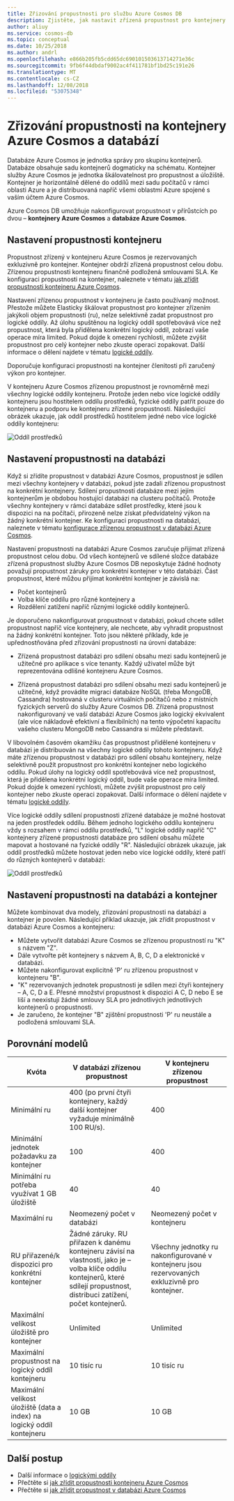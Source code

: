 ```yaml
---
title: Zřizování propustnosti pro službu Azure Cosmos DB
description: Zjistěte, jak nastavit zřízená propustnost pro kontejnery služby Azure Cosmos DB a databáze.
author: aliuy
ms.service: cosmos-db
ms.topic: conceptual
ms.date: 10/25/2018
ms.author: andrl
ms.openlocfilehash: e866b205fb5cdd65dc690101503613714271e36c
ms.sourcegitcommit: 9fb6f44dbdaf9002ac4f411781bf1bd25c191e26
ms.translationtype: MT
ms.contentlocale: cs-CZ
ms.lasthandoff: 12/08/2018
ms.locfileid: "53075348"
---
```

# <a name="provision-throughput-on-azure-cosmos-containers-and-databases"></a>Zřizování propustnosti na kontejnery Azure Cosmos a databází

Databáze Azure Cosmos je jednotka správy pro skupinu kontejnerů. Databáze obsahuje sadu kontejnerů dogmaticky na schématu. Kontejner služby Azure Cosmos je jednotka škálovatelnost pro propustnost a úložiště. Kontejner je horizontálně dělené do oddílů mezi sadu počítačů v rámci oblasti Azure a je distribuovaná napříč všemi oblastmi Azure spojené s vaším účtem Azure Cosmos.

Azure Cosmos DB umožňuje nakonfigurovat propustnost v přírůstcích po dvou – **kontejnery Azure Cosmos** a **databáze Azure Cosmos**.

## <a name="setting-throughput-on-a-container"></a>Nastavení propustnosti kontejneru  

Propustnost zřízený v kontejneru Azure Cosmos je rezervovaných exkluzivně pro kontejner. Kontejner obdrží zřízená propustnost celou dobu. Zřízenou propustnosti kontejneru finančně podložená smlouvami SLA. Ke konfiguraci propustnosti na kontejner, naleznete v tématu [jak zřídit propustnosti kontejneru Azure Cosmos](how-to-provision-container-throughput.md).

Nastavení zřízenou propustnost v kontejneru je často používaný možnost. Přestože můžete Elasticky škálovat propustnost pro kontejner zřízením jakýkoli objem propustnosti (ru), nelze selektivně zadat propustnost pro logické oddíly. Až úlohu spuštěnou na logický oddíl spotřebovává více než propustnost, která byla přidělena konkrétní logický oddíl, zobrazí vaše operace míra limited. Pokud dojde k omezení rychlosti, můžete zvýšit propustnost pro celý kontejner nebo zkuste operaci zopakovat. Další informace o dělení najdete v tématu [logické oddíly](partition-data.md).

Doporučuje konfiguraci propustnosti na kontejner členitosti při zaručený výkon pro kontejner.

V kontejneru Azure Cosmos zřízenou propustnost je rovnoměrně mezi všechny logické oddíly kontejneru. Protože jeden nebo více logické oddíly kontejneru jsou hostitelem oddílu prostředků, fyzické oddíly patřit pouze do kontejneru a podporu ke kontejneru zřízené propustnosti. Následující obrázek ukazuje, jak oddíl prostředků hostitelem jedné nebo více logické oddíly kontejneru:

![Oddíl prostředků](./media/set-throughput/resource-partition.png)

## <a name="setting-throughput-on-a-database"></a>Nastavení propustnosti na databázi

Když si zřídíte propustnost v databázi Azure Cosmos, propustnost je sdílen mezi všechny kontejnery v databázi, pokud jste zadali zřízenou propustnost na konkrétní kontejnery. Sdílení propustnosti databáze mezi jejím kontejnerům je obdobou hostující databázi na clusteru počítačů. Protože všechny kontejnery v rámci databáze sdílet prostředky, které jsou k dispozici na na počítači, přirozeně nelze získat předvídatelný výkon na žádný konkrétní kontejner. Ke konfiguraci propustnosti na databázi, naleznete v tématu [konfigurace zřízenou propustnost v databázi Azure Cosmos](how-to-provision-database-throughput.md).

Nastavení propustnosti na databázi Azure Cosmos zaručuje přijímat zřízená propustnost celou dobu. Od všech kontejnerů ve sdílené složce databáze zřízená propustnost služby Azure Cosmos DB neposkytuje žádné hodnoty považují propustnost záruky pro konkrétní kontejner v této databázi. Část propustnost, které můžou přijímat konkrétní kontejner je závislá na:

* Počet kontejnerů
* Volba klíče oddílu pro různé kontejnery a
* Rozdělení zatížení napříč různými logické oddíly kontejnerů. 

Je doporučeno nakonfigurovat propustnost v databázi, pokud chcete sdílet propustnost napříč více kontejnery, ale nechcete, aby vyhradit propustnost na žádný konkrétní kontejner. Toto jsou některé příklady, kde je upřednostňována před zřizování propustnosti na úrovni databáze:

* Zřízená propustnost databázi pro sdílení obsahu mezi sadu kontejnerů je užitečné pro aplikace s více tenanty. Každý uživatel může být reprezentována odlišné kontejneru Azure Cosmos.

* Zřízená propustnost databázi pro sdílení obsahu mezi sadu kontejnerů je užitečné, když provádíte migraci databáze NoSQL (třeba MongoDB, Cassandra) hostovaná v clusteru virtuálních počítačů nebo z místních fyzických serverů do služby Azure Cosmos DB. Zřízená propustnost nakonfigurovaný ve vaší databázi Azure Cosmos jako logický ekvivalent (ale více nákladově efektivní a flexibilních) na tento výpočetní kapacitu vašeho clusteru MongoDB nebo Cassandra si můžete představit.  

V libovolném časovém okamžiku čas propustnost přidělené kontejneru v databázi je distribuován na všechny logické oddíly tohoto kontejneru. Když máte zřízenou propustnost v databázi pro sdílení obsahu kontejnery, nelze selektivně použít propustnost pro konkrétní kontejner nebo logického oddílu. Pokud úlohy na logický oddíl spotřebovává více než propustnost, která je přidělena konkrétní logický oddíl, bude vaše operace míra limited. Pokud dojde k omezení rychlosti, můžete zvýšit propustnost pro celý kontejner nebo zkuste operaci zopakovat. Další informace o dělení najdete v tématu [logické oddíly](partition-data.md).

Více logické oddíly sdílení propustnosti zřízené databáze je možné hostovat na jeden prostředek oddílu. Během jednoho logického oddílu kontejneru vždy s rozsahem v rámci oddílu prostředků, "L" logické oddíly napříč "C" kontejnery zřízené propustnosti databáze pro sdílení obsahu můžete mapovat a hostované na fyzické oddíly "R". Následující obrázek ukazuje, jak oddíl prostředků můžete hostovat jeden nebo více logické oddíly, které patří do různých kontejnerů v databázi:

![Oddíl prostředků](./media/set-throughput/resource-partition2.png)

## <a name="setting-throughput-on-a-database-and-a-container"></a>Nastavení propustnosti na databázi a kontejner

Můžete kombinovat dva modely, zřizování propustnosti na databázi a kontejner je povolen. Následující příklad ukazuje, jak zřídit propustnost v databázi Azure Cosmos a kontejneru:

* Můžete vytvořit databázi Azure Cosmos se zřízenou propustností ru "K" s názvem "Z". 
* Dále vytvořte pět kontejnery s názvem A, B, C, D a elektronické v databázi.
* Můžete nakonfigurovat explicitně 'P' ru zřízenou propustnost v kontejneru "B".
* "K" rezervovaných jednotek propustnosti je sdílen mezi čtyři kontejnery – A, C, D a E. Přesné množství propustnost k dispozici A C, D nebo E se liší a neexistují žádné smlouvy SLA pro jednotlivých jednotlivých kontejnerů o propustnosti.
* Je zaručeno, že kontejner "B" zjištění propustnosti 'P' ru neustále a podložená smlouvami SLA.

## <a name="comparison-of-models"></a>Porovnání modelů

|**Kvóta**  |**V databázi zřízenou propustnost**  |**V kontejneru zřízenou propustnost**|
|---------|---------|---------|
|Minimální ru |400 (po první čtyři kontejnery, každý další kontejner vyžaduje minimálně 100 RU/s). |400|
|Minimální jednotek požadavku za kontejner|100|400|
|Minimální ru potřeba využívat 1 GB úložiště|40|40|
|Maximální ru|Neomezený počet v databázi|Neomezený počet v kontejneru|
|RU přiřazené/k dispozici pro konkrétní kontejner|Žádné záruky. RU přiřazen k danému kontejneru závisí na vlastnosti, jako je – volba klíče oddílu kontejnerů, které sdílejí propustnost, distribuci zatížení, počet kontejnerů. |Všechny jednotky ru nakonfigurované v kontejneru jsou rezervovaných exkluzivně pro kontejner.|
|Maximální velikost úložiště pro kontejner|Unlimited|Unlimited|
|Maximální propustnost na logický oddíl kontejneru|10 tisíc ru|10 tisíc ru|
|Maximální velikost úložiště (data a index) na logický oddíl kontejneru|10 GB|10 GB|

## <a name="next-steps"></a>Další postup

* Další informace o [logickými oddíly](partition-data.md)
* Přečtěte si [jak zřídit propustnosti kontejneru Azure Cosmos](how-to-provision-container-throughput.md)
* Přečtěte si [jak zřídit propustnost v databázi Azure Cosmos](how-to-provision-database-throughput.md)

